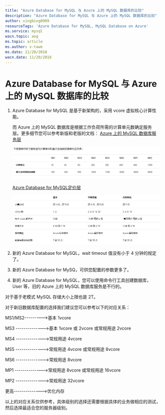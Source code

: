 ```yaml
---
title: "Azure Database for MySQL 与 Azure 上的 MySQL 数据库的比较"
description: "Azure Database for MySQL 与 Azure 上的 MySQL 数据库的比较"
author: xingbing0909
resourceTags: 'Azure Database for MySQL, MySQL Database on Azure'
ms.service: mysql
wacn.topic: aog
ms.topic: article
ms.author: v-tawe
ms.date: 11/20/2018
wacn.date: 11/20/2018
---
```


# Azure Database for MySQL 与 Azure 上的 MySQL 数据库的比较

1. Azure Database for MySQL 是基于新架构的，采用 vcore 虚拟核心计算性能。

    而 Azure 上的 MySQL 数据库是根据工作负荷所需的计算单元数确定服务层。更多细节您可以参考新版和老版的文档： [Azure 上的 MySQL 数据库服务层](https://docs.azure.cn/zh-cn/mysql-database-on-azure/mysql-database-service-tiers)

    ![01](media/aog-mysql-compare-database-for-mysql-and-mysql-database/01.jpg "01")

    [Azure Database for MySQL定价层](https://docs.azure.cn/zh-cn/mysql/concepts-pricing-tiers)

    ![02](media/aog-mysql-compare-database-for-mysql-and-mysql-database/02.jpg "02")

2. 新的 Azure Database for MySQL，wait timeout 值没有小于 4 分钟的规定了。

3. 新的 Azure Database for MySQ，可供您配置的参数更多了。

4. 新的 Azure Database for MySQL，您可以使用命令行工具创建数据库，User 等，旧的 Azure 上的 MySQL 数据库服务是不行的。

对于基于老模式 MySQL 存储大小上限也是 2T。

对于新旧数据库配置的选择我们建议您可以参考以下的对应关系：

MS1/MS2--------->基本 1vcore

MS3 -------------->基本 1vcore 或 2vcore 或常规用途 2vcore

MS4 -------------->常规用途 4vcore

MS5 -------------->常规用途 4vcore 或常规用途 8vcore

MS6 -------------->常规用途 8vcore

MP1 -------------->常规用途 8vcore 或常规用途 16vcore

MP2 -------------->常规用途 32vcore

更高-------------->优化内存

以上的对应关系仅供参考，具体级别的选择还需要根据具体的业务做相应的测试，然后选择最适合您的服务器级别。
